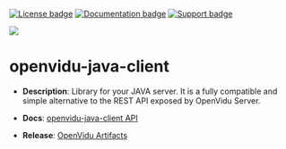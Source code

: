 [![License badge](https://img.shields.io/badge/license-Apache2-orange.svg)](http://www.apache.org/licenses/LICENSE-2.0)
[![Documentation badge](https://readthedocs.org/projects/fiware-orion/badge/?version=latest)](https://openvidu.io/docs/reference-docs/openvidu-java-client/)
[![Support badge](https://img.shields.io/badge/support-sof-yellowgreen.svg)](https://groups.google.com/forum/#!forum/openvidu)

[![][OpenViduLogo]](https://openvidu.io)

openvidu-java-client
===

- **Description**: Library for your JAVA server. It is a fully compatible and simple alternative to the REST API exposed by OpenVidu Server.

- **Docs**: [openvidu-java-client API](https://openvidu.io/docs/reference-docs/openvidu-java-client/)

- **Release**: [OpenVidu Artifacts](https://openvidu.io/docs/reference-docs/openvidu-artifacts/)

[OpenViduLogo]: https://secure.gravatar.com/avatar/5daba1d43042f2e4e85849733c8e5702?s=120
